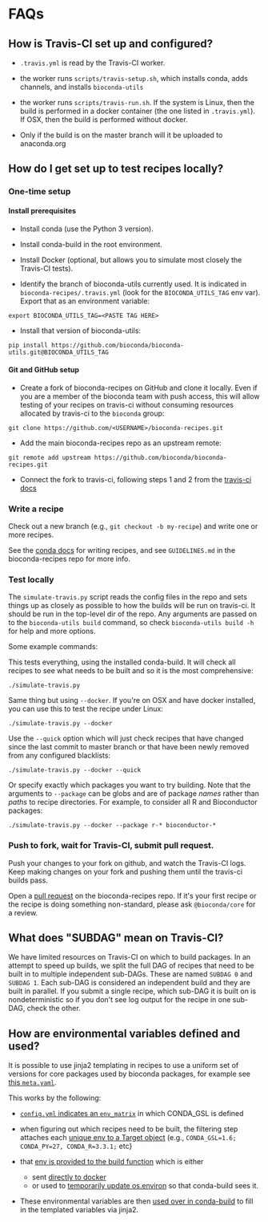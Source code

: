 # FAQs

## How is Travis-CI set up and configured?

- `.travis.yml` is read by the Travis-CI worker.

- the worker runs `scripts/travis-setup.sh`, which installs conda, adds channels, and installs `bioconda-utils`

- the worker runs `scripts/travis-run.sh`. If the system is Linux, then the
build is performed in a docker container (the one listed in `.travis.yml`). If
OSX, then the build is performed without docker.

- Only if the build is on the master branch will it be uploaded to anaconda.org


## How do I get set up to test recipes locally?

### One-time setup

#### Install prerequisites

- Install conda (use the Python 3 version).

- Install conda-build in the root environment.

- Install Docker (optional, but allows you to simulate most closely the Travis-CI tests).

- Identify the branch of bioconda-utils currently used. It is indicated in
`bioconda-recipes/.travis.yml` (look for the `BIOCONDA_UTILS_TAG` env var).
Export that as an environment variable:

```
export BIOCONDA_UTILS_TAG=<PASTE TAG HERE>
```

- Install that version of bioconda-utils:

```
pip install https://github.com/bioconda/bioconda-utils.git@BIOCONDA_UTILS_TAG
```


#### Git and GitHub setup

- Create a fork of bioconda-recipes on GitHub and clone it locally. Even if you
are a member of the bioconda team with push access, this will allow testing of
your recipes on travis-ci without consuming resources allocated by travis-ci to
the `bioconda` group:

```
git clone https://github.com/<USERNAME>/bioconda-recipes.git
```

- Add the main bioconda-recipes repo as an upstream remote:

```
git remote add upstream https://github.com/bioconda/bioconda-recipes.git
```

- Connect the fork to travis-ci, following steps 1 and 2 from the [travis-ci
docs](https://docs.travis-ci.com/user/getting-started/#To-get-started-with-Travis-CI%3A)


### Write a recipe

Check out a new branch (e.g., `git checkout -b my-recipe`) and write one or
more recipes.

See the [conda docs](http://conda.pydata.org/docs/building/recipe.html) for
writing recipes, and see `GUIDELINES.md` in the bioconda-recipes repo for more
info.

### Test locally
The `simulate-travis.py` script reads the config files in the repo and sets
things up as closely as possible to how the builds will be run on travis-ci. It
should be run in the top-level dir of the repo. Any arguments are passed on to
the `bioconda-utils build` command, so check `bioconda-utils build -h` for help
and more options.

Some example commands:

This tests everything, using the installed conda-build. It will check all
recipes to see what needs to be built and so it is the most comprehensive:

```
./simulate-travis.py
```

Same thing but using `--docker`. If you're on OSX and have docker installed,
you can use this to test the recipe under Linux:

```
./simulate-travis.py --docker
```

Use the `--quick` option which will just check recipes that have changed since
the last commit to master branch or that have been newly removed from any
configured blacklists:

```
./simulate-travis.py --docker --quick
```

Or specify exactly which packages you want to try building. Note that the
arguments to `--package` can be globs and are of package *names* rather than
*paths* to recipe directories. For example, to consider all R and Bioconductor
packages:

```
./simulate-travis.py --docker --package r-* bioconductor-*
```


### Push to fork, wait for Travis-CI, submit pull request.

Push your changes to your fork on github, and watch the Travis-CI logs. Keep
making changes on your fork and pushing them until the travis-ci builds pass.

Open a [pull request](https://help.github.com/articles/about-pull-requests/) on
the bioconda-recipes repo. If it's your first recipe or the recipe is doing
something non-standard, please ask `@bioconda/core` for a review.

## What does "SUBDAG" mean on Travis-CI?

We have limited resources on Travis-CI on which to build packages. In an
attempt to speed up builds, we split the full DAG of recipes that need to be
built in to multiple independent sub-DAGs. These are named `SUBDAG 0` and
`SUBDAG 1`. Each sub-DAG is considered an independent build and they are built
in parallel. If you submit a single recipe, which sub-DAG it is built on is
nondeterministic so if you don't see log output for the recipe in one sub-DAG,
check the other.

## How are environmental variables defined and used?

It is possible to use jinja2 templating in recipes to use a uniform set of
versions for core packages used by bioconda packages, for example see [this
`meta.yaml`](https://github.com/bioconda/bioconda-recipes/blob/f5eb63e30a76fd13c28663786d219c9f7750267c/recipes/gfold/meta.yaml).

This works by the following:

- [`config.yml` indicates an
`env_matrix`](https://github.com/bioconda/bioconda-recipes/blob/0be2881ef95be68feb09fae7814e0217aca57285/config.yml#L1)
in which CONDA_GSL is defined

- when figuring out which recipes need to be built, the filtering step attaches
each [unique env to a Target
object](https://github.com/bioconda/bioconda-utils/blob/63aacdedf583b6cda770c84f241120d48dfb77f5/bioconda_utils/utils.py#L511)
(e.g., `CONDA_GSL=1.6; CONDA_PY=27, CONDA_R=3.3.1;` etc}
- that [env is provided to the build
function](https://github.com/bioconda/bioconda-utils/blob/63aacdedf583b6cda770c84f241120d48dfb77f5/bioconda_utils/build.py#L312)
which is either
  - sent [directly to
  docker](https://github.com/bioconda/bioconda-utils/blob/63aacdedf583b6cda770c84f241120d48dfb77f5/bioconda_utils/build.py#L81)
  - or used to [temporarily update
  os.environ](https://github.com/bioconda/bioconda-utils/blob/63aacdedf583b6cda770c84f241120d48dfb77f5/bioconda_utils/build.py#L94)
  so that conda-build sees it.
- These environmental variables are then [used over in
conda-build](https://github.com/conda/conda-build/blob/9ace97969e77a10afc3c03022f8a1d0f47c2a043/conda_build/jinja_context.py#L205)
to fill in the templated variables via jinja2.
